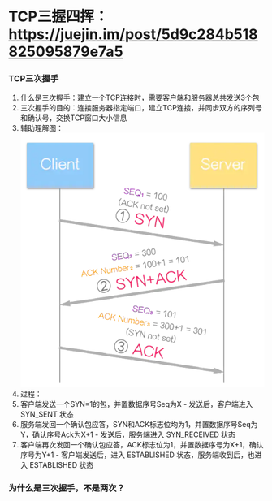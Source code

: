 # TCP三握四挥：https://juejin.im/post/5d9c284b518825095879e7a5

### TCP三次握手
1.  什么是三次握手：建立一个TCP连接时，需要客户端和服务器总共发送3个包
2.  三次握手的目的：连接服务器指定端口，建立TCP连接，并同步双方的序列号和确认号，交换TCP窗口大小信息
3.  辅助理解图：![TCP三次握手](./images/TCP三次握手.png)
4.  过程：
  1.  客户端发送一个SYN=1的包，并置数据序号Seq为X
    - 发送后，客户端进入 SYN_SENT 状态
  2.  服务端发回一个确认包应答，SYN和ACK标志位均为1，并置数据序号Seq为Y，确认序号Ack为X+1
    - 发送后，服务端进入 SYN_RECEIVED 状态
  3.  客户端再次发回一个确认包应答，ACK标志位为1，并置数据序号为X+1，确认序号为Y+1
    - 客户端发送后，进入 ESTABLISHED 状态，服务端收到后，也进入 ESTABLISHED 状态

### 为什么是三次握手，不是两次？
